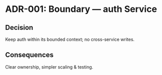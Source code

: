 # ADR-001: Boundary — auth Service
## Decision
Keep auth within its bounded context; no cross-service writes.
## Consequences
Clear ownership, simpler scaling & testing.
